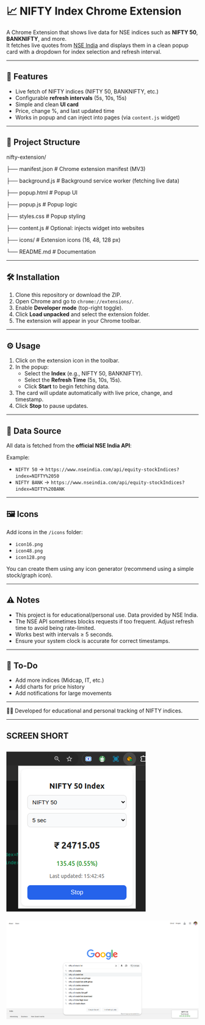 # 📈 NIFTY Index Chrome Extension

A Chrome Extension that shows live data for NSE indices such as **NIFTY 50**, **BANKNIFTY**, and more.  
It fetches live quotes from [NSE India](https://www.nseindia.com) and displays them in a clean popup card with a dropdown for index selection and refresh interval.

---

## 🚀 Features
- Live fetch of NIFTY indices (NIFTY 50, BANKNIFTY, etc.)
- Configurable **refresh intervals** (5s, 10s, 15s)
- Simple and clean **UI card**
- Price, change %, and last updated time
- Works in popup and can inject into pages (via `content.js` widget)

---

## 📂 Project Structure

nifty-extension/

├── manifest.json # Chrome extension manifest (MV3)

├── background.js # Background service worker (fetching live data)

├── popup.html # Popup UI

├── popup.js # Popup logic

├── styles.css # Popup styling

├── content.js # Optional: injects widget into websites

├── icons/ # Extension icons (16, 48, 128 px)

└── README.md # Documentation


---

## 🛠 Installation
1. Clone this repository or download the ZIP.
2. Open Chrome and go to `chrome://extensions/`.
3. Enable **Developer mode** (top-right toggle).
4. Click **Load unpacked** and select the extension folder.
5. The extension will appear in your Chrome toolbar.

---

## ⚙️ Usage
1. Click on the extension icon in the toolbar.
2. In the popup:
   - Select the **Index** (e.g., NIFTY 50, BANKNIFTY).
   - Select the **Refresh Time** (5s, 10s, 15s).
   - Click **Start** to begin fetching data.
3. The card will update automatically with live price, change, and timestamp.
4. Click **Stop** to pause updates.

---

## 📡 Data Source
All data is fetched from the **official NSE India API**:  

Example:
- `NIFTY 50` → `https://www.nseindia.com/api/equity-stockIndices?index=NIFTY%2050`
- `NIFTY BANK` → `https://www.nseindia.com/api/equity-stockIndices?index=NIFTY%20BANK`
---

## 🖼 Icons
Add icons in the `/icons` folder:
- `icon16.png`
- `icon48.png`
- `icon128.png`

You can create them using any icon generator (recommend using a simple stock/graph icon).

---

## ⚠️ Notes
- This project is for educational/personal use. Data provided by NSE India.
- The NSE API sometimes blocks requests if too frequent. Adjust refresh time to avoid being rate-limited.
- Works best with intervals ≥ 5 seconds.
- Ensure your system clock is accurate for correct timestamps.

---

## 📌 To-Do
- Add more indices (Midcap, IT, etc.)
- Add charts for price history
- Add notifications for large movements

---

👨‍💻 Developed for educational and personal tracking of NIFTY indices.

---
## SCREEN SHORT 
![alt text](image-1.png)
---
![alt text](image.png)

